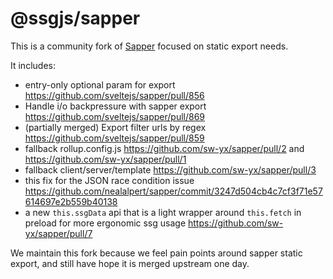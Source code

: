 # @ssgjs/sapper

This is a community fork of [Sapper](https://sapper.svelte.dev) focused on static export needs.

It includes:

- entry-only optional param for export https://github.com/sveltejs/sapper/pull/856
- Handle i/o backpressure with sapper export https://github.com/sveltejs/sapper/pull/869
- (partially merged) Export filter urls by regex https://github.com/sveltejs/sapper/pull/859
- fallback rollup.config.js https://github.com/sw-yx/sapper/pull/2 and https://github.com/sw-yx/sapper/pull/1
- fallback client/server/template https://github.com/sw-yx/sapper/pull/3
- this fix for the JSON race condition issue https://github.com/nealalpert/sapper/commit/3247d504cb4c7cf3f71e57614697e2b559b40138
- a new `this.ssgData` api that is a light wrapper around `this.fetch` in preload for more ergonomic ssg usage https://github.com/sw-yx/sapper/pull/7

We maintain this fork because we feel pain points around sapper static export, and still have hope it is merged upstream one day.
